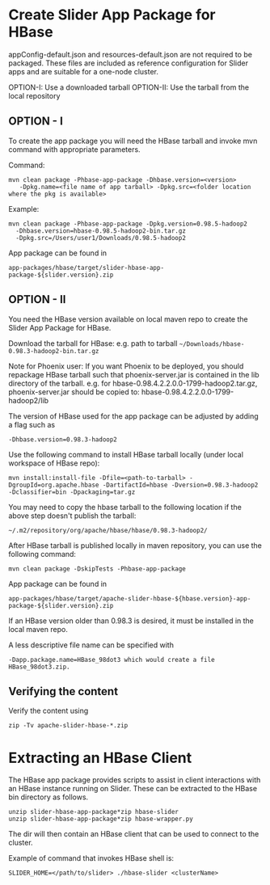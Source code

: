 <!---
   Licensed to the Apache Software Foundation (ASF) under one or more
   contributor license agreements.  See the NOTICE file distributed with
   this work for additional information regarding copyright ownership.
   The ASF licenses this file to You under the Apache License, Version 2.0
   (the "License"); you may not use this file except in compliance with
   the License.  You may obtain a copy of the License at

       http://www.apache.org/licenses/LICENSE-2.0

   Unless required by applicable law or agreed to in writing, software
   distributed under the License is distributed on an "AS IS" BASIS,
   WITHOUT WARRANTIES OR CONDITIONS OF ANY KIND, either express or implied.
   See the License for the specific language governing permissions and
   limitations under the License.
-->

# Create Slider App Package for HBase

appConfig-default.json and resources-default.json are not required to be packaged.
These files are included as reference configuration for Slider apps and are suitable
for a one-node cluster.

OPTION-I: Use a downloaded tarball
OPTION-II: Use the tarball from the local repository

## OPTION - I 

To create the app package you will need the HBase tarball and invoke mvn command
with appropriate parameters.

Command:

    mvn clean package -Phbase-app-package -Dhbase.version=<version>
       -Dpkg.name=<file name of app tarball> -Dpkg.src=<folder location where the pkg is available>

Example:

    mvn clean package -Phbase-app-package -Dpkg.version=0.98.5-hadoop2
      -Dhbase.version=hbase-0.98.5-hadoop2-bin.tar.gz
      -Dpkg.src=/Users/user1/Downloads/0.98.5-hadoop2

App package can be found in

    app-packages/hbase/target/slider-hbase-app-package-${slider.version}.zip

## OPTION - II 

You need the HBase version available on local maven repo to create the Slider App Package for HBase.

Download the tarball for HBase:
  e.g. path to tarball `~/Downloads/hbase-0.98.3-hadoop2-bin.tar.gz`

Note for Phoenix user:
If you want Phoenix to be deployed, you should repackage HBase tarball such that phoenix-server.jar is contained in the lib directory of the tarball.
e.g. for hbase-0.98.4.2.2.0.0-1799-hadoop2.tar.gz, phoenix-server.jar should be copied to:
 hbase-0.98.4.2.2.0.0-1799-hadoop2/lib

The version of HBase used for the app package can be adjusted by adding a
flag such as

    -Dhbase.version=0.98.3-hadoop2

Use the following command to install HBase tarball locally (under local workspace of HBase repo):

    mvn install:install-file -Dfile=<path-to-tarball> -DgroupId=org.apache.hbase -DartifactId=hbase -Dversion=0.98.3-hadoop2 -Dclassifier=bin -Dpackaging=tar.gz

You may need to copy the hbase tarball to the following location if the above step doesn't publish the tarball:

    ~/.m2/repository/org/apache/hbase/hbase/0.98.3-hadoop2/

After HBase tarball is published locally in maven repository, you can use the following command:

    mvn clean package -DskipTests -Phbase-app-package

App package can be found in

    app-packages/hbase/target/apache-slider-hbase-${hbase.version}-app-package-${slider.version}.zip

If an HBase version older than 0.98.3 is desired, it must be installed in the local maven repo.

A less descriptive file name can be specified with

    -Dapp.package.name=HBase_98dot3 which would create a file HBase_98dot3.zip.

## Verifying the content 

Verify the content using

    zip -Tv apache-slider-hbase-*.zip

# Extracting an HBase Client

The HBase app package provides scripts to assist in client interactions with
an HBase instance running on Slider.  These can be extracted to the HBase bin directory as follows.

    unzip slider-hbase-app-package*zip hbase-slider
    unzip slider-hbase-app-package*zip hbase-wrapper.py

The dir will then contain an HBase client that can be used
to connect to the cluster.

Example of command that invokes HBase shell is:

    SLIDER_HOME=</path/to/slider> ./hbase-slider <clusterName>
